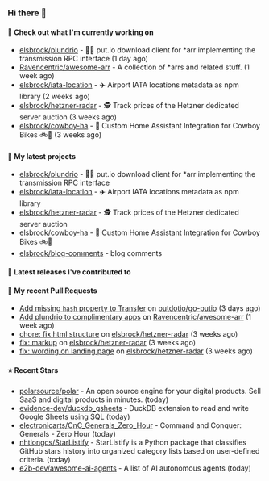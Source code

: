 ### Hi there 👋

#### 👷 Check out what I'm currently working on

- [elsbrock/plundrio](https://github.com/elsbrock/plundrio) - 🏴‍☠️ put.io download client for *arr implementing the transmission RPC interface (1 day ago)
- [Ravencentric/awesome-arr](https://github.com/Ravencentric/awesome-arr) - A collection of *arrs and related stuff. (1 week ago)
- [elsbrock/iata-location](https://github.com/elsbrock/iata-location) - ✈️ Airport IATA locations metadata as npm library (2 weeks ago)
- [elsbrock/hetzner-radar](https://github.com/elsbrock/hetzner-radar) - 🕵️ Track prices of the Hetzner dedicated server auction (3 weeks ago)
- [elsbrock/cowboy-ha](https://github.com/elsbrock/cowboy-ha) - 🤠 Custom Home Assistant Integration for Cowboy Bikes 🚲💨 (3 weeks ago)

#### 🌱 My latest projects

- [elsbrock/plundrio](https://github.com/elsbrock/plundrio) - 🏴‍☠️ put.io download client for *arr implementing the transmission RPC interface
- [elsbrock/iata-location](https://github.com/elsbrock/iata-location) - ✈️ Airport IATA locations metadata as npm library
- [elsbrock/hetzner-radar](https://github.com/elsbrock/hetzner-radar) - 🕵️ Track prices of the Hetzner dedicated server auction
- [elsbrock/cowboy-ha](https://github.com/elsbrock/cowboy-ha) - 🤠 Custom Home Assistant Integration for Cowboy Bikes 🚲💨
- [elsbrock/blog-comments](https://github.com/elsbrock/blog-comments) - blog comments

#### 🔭 Latest releases I've contributed to


#### 🔨 My recent Pull Requests

- [Add missing `hash` property to Transfer](https://github.com/putdotio/go-putio/pull/7) on [putdotio/go-putio](https://github.com/putdotio/go-putio) (3 days ago)
- [Add plundrio to complimentary apps](https://github.com/Ravencentric/awesome-arr/pull/54) on [Ravencentric/awesome-arr](https://github.com/Ravencentric/awesome-arr) (1 week ago)
- [chore: fix html structure](https://github.com/elsbrock/hetzner-radar/pull/129) on [elsbrock/hetzner-radar](https://github.com/elsbrock/hetzner-radar) (3 weeks ago)
- [fix: markup](https://github.com/elsbrock/hetzner-radar/pull/128) on [elsbrock/hetzner-radar](https://github.com/elsbrock/hetzner-radar) (3 weeks ago)
- [fix: wording on landing page](https://github.com/elsbrock/hetzner-radar/pull/127) on [elsbrock/hetzner-radar](https://github.com/elsbrock/hetzner-radar) (3 weeks ago)

#### ⭐ Recent Stars

- [polarsource/polar](https://github.com/polarsource/polar) - An open source engine for your digital products. Sell SaaS and digital products in minutes. (today)
- [evidence-dev/duckdb_gsheets](https://github.com/evidence-dev/duckdb_gsheets) - DuckDB extension to read and write Google Sheets using SQL (today)
- [electronicarts/CnC_Generals_Zero_Hour](https://github.com/electronicarts/CnC_Generals_Zero_Hour) - Command and Conquer: Generals - Zero Hour (today)
- [nhtlongcs/StarListify](https://github.com/nhtlongcs/StarListify) -  StarListify is a Python package that classifies GitHub stars history into organized category lists based on user-defined criteria. (today)
- [e2b-dev/awesome-ai-agents](https://github.com/e2b-dev/awesome-ai-agents) - A list of AI autonomous agents (today)
